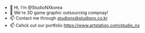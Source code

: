 - 👋 Hi, I’m @StudioNXkorea
- 💞️ We're 3D game graphic outsourcing compnay!
- 📫 Contact me through studionx@studionx.co.kr
- 📫 Cehck out our portfolio https://www.artstation.com/studio_nx
<!---
StudioNXkorea/StudioNXkorea is a ✨ special ✨ repository because its `README.md` (this file) appears on your GitHub profile.
You can click the Preview link to take a look at your changes.
--->
